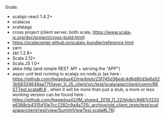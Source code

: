 Goals:
  - scalajs-react 1.4.2+
  - scalacss
  - scalatags
  - cross project (client server, both scala, https://www.scala-js.org/doc/project/cross-build.html)
  - https://scalacenter.github.io/scalajs-bundler/reference.html
  - yarn
  - sbt 1.2.8+
  - Scala 2.12+
  - Scala.JS 1.0+
  - akka-http (and simple REST API + serving the "APP")
  - async unit test running in scalajs on node.js (as here : https://github.com/jhegedus42/irie/blob/23f745d36edc4d6d80d3e6a523b58324649aa77f/layer_V_JS_client/src/test/scala/app/client/comm/RESTTest.scala#L6 , when it will be more than just a stub, a more or less working version can be found here : https://github.com/jhegedus42/IM_shared_2018_11_22/blob/c9487cf220e6388cb4315d10e7cc2282c9a4a725/_archive/old_client_tests/test/scala/app/client/rest/view/SumIntViewTest.scala#L76)
  
